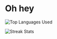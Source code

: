 # Oh hey

![Top Languages Used](https://github-readme-stats-omega-ochre-80.vercel.app/api/top-langs/?username=declspecl&theme=dark&hide_border=false&no-bg=true&no-frame=true&langs_count=4&exclude_repo=ValoGuessr,PokeRPS,firstOGLUI,OpenGoLf,pong,firstTriangle&hide=c)

![Streak Stats](https://github-readme-stats-omega-ochre-80.vercel.app/api?username=declspecl&theme=dark&show_icons=true&count_private=true)
